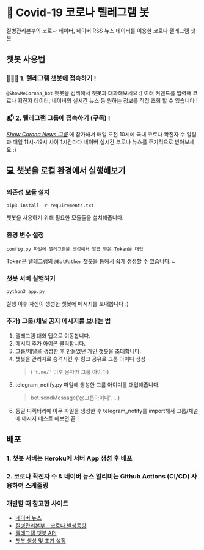# 👾 Covid-19 코로나 텔레그램 봇
질병관리본부의 코로나 데이터, 네이버 RSS 뉴스 데이터를 이용한 코로나 텔레그램 챗봇

## 챗봇 사용법
### 👨🏻‍💻 1. 텔레그램 챗봇에 접속하기 !
`@ShowMeCorona_bot` 챗봇을 검색해서 챗봇과 대화해보세요 :)
여러 커맨드를 입력해 코로나 확진자 데이터, 네이버의 실시간 뉴스 등 원하는 정보를 직접 조회 할 수 있습니다 !

### 📬 2. 텔레그램 그룹에 접속하기 (구독) !
*[Show Corona News 그룹](https://t.me/ShowCoronaNews)* 에 참가해서 매일 오전 10시에 국내 코로나 확진자 수 알림과 매일 11시~19시 사이 1시간마다 네이버 실시간 코로나 뉴스를 주기적으로 받아보세요 :)

## 💻 챗봇을 로컬 환경에서 실행해보기
### 의존성 모듈 설치
```
pip3 install -r requirements.txt 
```
챗봇을 사용하기 위해 필요한 모듈들을 설치해줍니다.

### 환경 변수 설정
```
config.py 파일에 텔레그램을 생성해서 발급 받은 Token을 대입
```
Token은 텔레그램의 `@BotFather` 챗봇을 통해서 쉽게 생성할 수 있습니다.ㄴ

### 챗봇 서버 실행하기
```
python3 app.py
```
실행 이후 자신이 생성한 챗봇에 메시지를 보내봅니다 :)

### 추가) 그룹/채널 공지 메시지를 보내는 법
1. 텔레그램 대화 탭으로 이동합니다.
2. 메시지 추가 아이콘 클릭합니다.
3. 그룹/채널을 생성한 후 만들었던 개인 챗봇을 초대합니다.
4. 챗봇을 관리자로 승격시킨 후 링크 공유로 그룹 아이디 생성 
    > (`'t.me/'` 이후 문자가 그룹 아이디)
5. telegram_notify.py 파일에 생성한 그룹 아이디를 대입해줍니다.
    > bot.sendMessage('@그룹아이디', ...)
6. 동일 디렉터리에 아무 파일을 생성한 후 telegram_notify를 import해서 그룹/채널에 메시지 테스트 해보면 끝 !

## 배포
### 1. 챗봇 서버는 Heroku에 서버 App 생성 후 배포
### 2. 코로나 확진자 수 & 네이버 뉴스 알리미는 Github Actions (CI/CD) 사용하여 스케줄링

### 개발할 때 참고한 사이트
* [네이버 뉴스](https://www.naver.com)
* [질병관리본부 - 코로나 발생동향](http://ncov.mohw.go.kr)
* [텔레그램 챗봇 API](https://core.telegram.org/bots)
* [챗봇 생성 및 초기 설정](https://blog.psangwoo.com/coding/2016/12/08/python-telegram-bot-1.html)